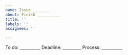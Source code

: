 ```yaml
---
name: Issue _______
about: Finish __________
title: ''
labels: ''
assignees: ''

---
```


To do: __________
Deadline: _________
Process: __________
